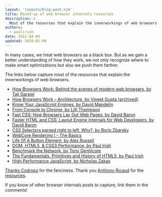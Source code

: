 ```yaml
---
layout: 'layouts/blog-post.njk'
title: Round-up of web browser internals resources
description: >
  Most of the resources that explain the innerworkings of web browsers
authors:
  - paulirish
date: 2012-04-09
updated: 2019-02-09 
---
```



In many cases, we treat web browsers as a black box. But as we gain a better understanding of how they work, we not only recognize where to make smart optimizations but also we push them farther.

The links below capture most of the resources that explain the innerworkings of web browsers.

- [How Browsers Work: Behind the scenes of modern web browsers, by Tali Garsiel](https://www.html5rocks.com/tutorials/internals/howbrowserswork/)
- [How Browsers Work – Architecture, by Vineet Gupta (archived)](https://matome.naver.jp/odai/2134468175684874901/2134468224084915603)
- [Know Your JavaScript Engines, by David Mandelin](https://conferences.oreilly.com/velocity/velocity2011/public/schedule/detail/18087)
- [From Console to Chrome, by Lilli Thompson](https://www.youtube.com/watch?v=XAqIpGU8ZZk)
- [Fast CSS: How Browsers Lay Out Web Pages, by David Baron](https://dbaron.org/talks/2012-03-11-sxsw/master.xhtml)
- [Faster HTML and CSS: Layout Engine Internals for Web Developers, by David Baron](https://www.youtube.com/watch?v=a2_6bGNZ7bA)
- [CSS Selectors parsed right to left. Why?, by Boris Zbarsky](https://stackoverflow.com/questions/5797014/why-do-browsers-match-css-selectors-from-right-to-left/5813672#5813672)
- [WebCore Rendering I – The Basics](https://webkit.org/blog/114/webcore-rendering-i-the-basics/)
- [Life Of A Button Element, by Alex Russell](https://vimeo.com/32364192)
- [DOM, HTML5, &amp; CSS3 Performance, by Paul Irish](https://www.paulirish.com/2011/dom-html5-css3-performance/)
- [Benchmark the Network, by Tony Gentilcore](https://calendar.perfplanet.com/2010/benchmark-the-network/)
- [The Fundamentals, Primitives and History of HTML5, by Paul Irish](https://www.paulirish.com/2011/primitives-html5-video/)
- [High Performance JavaScript, by Nicholas Zakas](https://vimeo.com/16241085)



[Thanks Codrops](https://tympanus.net/codrops/2012/04/09/direction-aware-hover-effect-with-css3-and-jquery/) for the fanciness. Thank you [Anthony Ricaud](https://twitter.com/anthony_ricaud) for the [resources](http://blogmarks.net/user/rik/marks/tag/navigateur-marche).

If you know of other browser internals posts to capture, link them in the comments!



